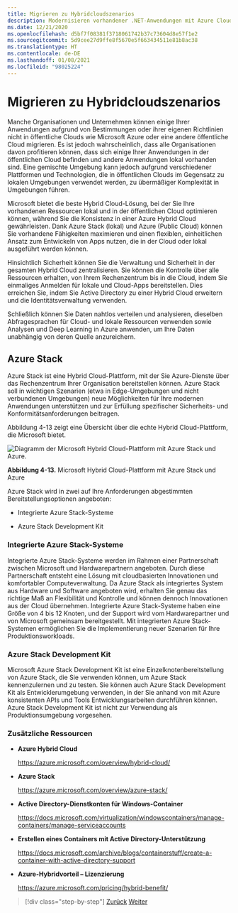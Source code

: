 ```yaml
---
title: Migrieren zu Hybridcloudszenarios
description: Modernisieren vorhandener .NET-Anwendungen mit Azure Cloud und Windows-Containern | Migrieren zu Hybridcloudszenarios
ms.date: 12/21/2020
ms.openlocfilehash: d5bf7f08381f3718061742b37c73604d8e57f1e2
ms.sourcegitcommit: 5d9cee27d9ffe8f5670e5f663434511e81b8ac38
ms.translationtype: HT
ms.contentlocale: de-DE
ms.lasthandoff: 01/08/2021
ms.locfileid: "98025224"
---
```

# <a name="migrate-to-hybrid-cloud-scenarios"></a>Migrieren zu Hybridcloudszenarios

Manche Organisationen und Unternehmen können einige Ihrer Anwendungen aufgrund von Bestimmungen oder ihrer eigenen Richtlinien nicht in öffentliche Clouds wie Microsoft Azure oder eine andere öffentliche Cloud migrieren. Es ist jedoch wahrscheinlich, dass alle Organisationen davon profitieren können, dass sich einige Ihrer Anwendungen in der öffentlichen Cloud befinden und andere Anwendungen lokal vorhanden sind. Eine gemischte Umgebung kann jedoch aufgrund verschiedener Plattformen und Technologien, die in öffentlichen Clouds im Gegensatz zu lokalen Umgebungen verwendet werden, zu übermäßiger Komplexität in Umgebungen führen.

Microsoft bietet die beste Hybrid Cloud-Lösung, bei der Sie Ihre vorhandenen Ressourcen lokal und in der öffentlichen Cloud optimieren können, während Sie die Konsistenz in einer Azure Hybrid Cloud gewährleisten. Dank Azure Stack (lokal) und Azure (Public Cloud) können Sie vorhandene Fähigkeiten maximieren und einen flexiblen, einheitlichen Ansatz zum Entwickeln von Apps nutzen, die in der Cloud oder lokal ausgeführt werden können.

Hinsichtlich Sicherheit können Sie die Verwaltung und Sicherheit in der gesamten Hybrid Cloud zentralisieren. Sie können die Kontrolle über alle Ressourcen erhalten, von Ihrem Rechenzentrum bis in die Cloud, indem Sie einmaliges Anmelden für lokale und Cloud-Apps bereitstellen. Dies erreichen Sie, indem Sie Active Directory zu einer Hybrid Cloud erweitern und die Identitätsverwaltung verwenden.

Schließlich können Sie Daten nahtlos verteilen und analysieren, dieselben Abfragesprachen für Cloud- und lokale Ressourcen verwenden sowie Analysen und Deep Learning in Azure anwenden, um Ihre Daten unabhängig von deren Quelle anzureichern.

## <a name="azure-stack"></a>Azure Stack

Azure Stack ist eine Hybrid Cloud-Plattform, mit der Sie Azure-Dienste über das Rechenzentrum Ihrer Organisation bereitstellen können. Azure Stack soll in wichtigen Szenarien (etwa in Edge-Umgebungen und nicht verbundenen Umgebungen) neue Möglichkeiten für Ihre modernen Anwendungen unterstützen und zur Erfüllung spezifischer Sicherheits- und Konformitätsanforderungen beitragen.

Abbildung 4-13 zeigt eine Übersicht über die echte Hybrid Cloud-Plattform, die Microsoft bietet.

![Diagramm der Microsoft Hybrid Cloud-Plattform mit Azure Stack und Azure.](./media/migrate-to-hybrid-cloud-scenarios/microsoft-hybrid-cloud-platform.png)

**Abbildung 4-13.** Microsoft Hybrid Cloud-Plattform mit Azure Stack und Azure

Azure Stack wird in zwei auf Ihre Anforderungen abgestimmten Bereitstellungsoptionen angeboten:

- Integrierte Azure Stack-Systeme

- Azure Stack Development Kit

### <a name="azure-stack-integrated-systems"></a>Integrierte Azure Stack-Systeme

Integrierte Azure Stack-Systeme werden im Rahmen einer Partnerschaft zwischen Microsoft und Hardwarepartnern angeboten. Durch diese Partnerschaft entsteht eine Lösung mit cloudbasierten Innovationen und komfortabler Computeverwaltung. Da Azure Stack als integriertes System aus Hardware und Software angeboten wird, erhalten Sie genau das richtige Maß an Flexibilität und Kontrolle und können dennoch Innovationen aus der Cloud übernehmen. Integrierte Azure Stack-Systeme haben eine Größe von 4 bis 12 Knoten, und der Support wird vom Hardwarepartner und von Microsoft gemeinsam bereitgestellt. Mit integrierten Azure Stack-Systemen ermöglichen Sie die Implementierung neuer Szenarien für Ihre Produktionsworkloads.

### <a name="azure-stack-development-kit"></a>Azure Stack Development Kit

Microsoft Azure Stack Development Kit ist eine Einzelknotenbereitstellung von Azure Stack, die Sie verwenden können, um Azure Stack kennenzulernen und zu testen. Sie können auch Azure Stack Development Kit als Entwicklerumgebung verwenden, in der Sie anhand von mit Azure konsistenten APIs und Tools Entwicklungsarbeiten durchführen können. Azure Stack Development Kit ist nicht zur Verwendung als Produktionsumgebung vorgesehen.

### <a name="additional-resources"></a>Zusätzliche Ressourcen

- **Azure Hybrid Cloud**

    <https://azure.microsoft.com/overview/hybrid-cloud/>

- **Azure Stack**

    <https://azure.microsoft.com/overview/azure-stack/>

- **Active Directory-Dienstkonten für Windows-Container**

    <https://docs.microsoft.com/virtualization/windowscontainers/manage-containers/manage-serviceaccounts>

- **Erstellen eines Containers mit Active Directory-Unterstützung**

    <https://docs.microsoft.com/archive/blogs/containerstuff/create-a-container-with-active-directory-support>

- **Azure-Hybridvorteil – Lizenzierung**

    <https://azure.microsoft.com/pricing/hybrid-benefit/>

>[!div class="step-by-step"]
>[Zurück](life-cycle-ci-cd-pipelines-devops-tools.md)
>[Weiter](../walkthroughs-technical-get-started-overview.md)
